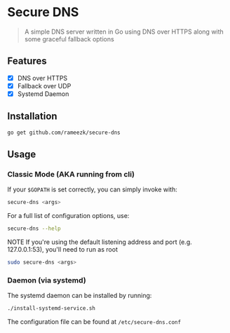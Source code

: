 # Secure DNS

> A simple DNS server written in Go using DNS over HTTPS along with some graceful fallback options

## Features
- [x] DNS over HTTPS
- [x] Fallback over UDP
- [x] Systemd Daemon

## Installation

```bash
go get github.com/rameezk/secure-dns
```

## Usage

### Classic Mode (AKA running from cli)
If your `$GOPATH` is set correctly, you can simply invoke with:
```bash
secure-dns <args>
```

For a full list of configuration options, use:
```bash
secure-dns --help
```

NOTE If you're using the default listening address and port (e.g. 127.0.0.1:53), you'll need to run as root
```bash
sudo secure-dns <args>
```

### Daemon (via systemd)
The systemd daemon can be installed by running:
```bash
./install-systemd-service.sh
```

The configuration file can be found at `/etc/secure-dns.conf`

